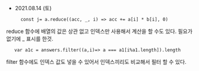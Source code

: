 - 2021.08.14 (토)


        const j= a.reduce((acc, _, i) => acc += a[i] * b[i], 0)


reduce 함수에 배열의 값은 상관 없고 인덱스만 사용해서 계산을 할 수도 있다. 필요가 없기에 _ 표시를 한것.



       var a1c = answers.filter((a,i)=> a === a1[i%a1.length]).length


filter 함수에도 인덱스 값도 넣을 수 있어서 인덱스끼리도 비교해서 필터 할 수 있다.
  
